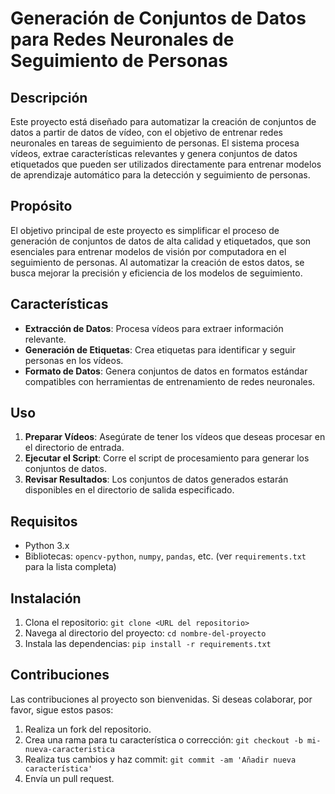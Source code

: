 # Generación de Conjuntos de Datos para Redes Neuronales de Seguimiento de Personas

## Descripción

Este proyecto está diseñado para automatizar la creación de conjuntos de datos a partir de datos de vídeo, con el objetivo de entrenar redes neuronales en tareas de seguimiento de personas. El sistema procesa vídeos, extrae características relevantes y genera conjuntos de datos etiquetados que pueden ser utilizados directamente para entrenar modelos de aprendizaje automático para la detección y seguimiento de personas.

## Propósito

El objetivo principal de este proyecto es simplificar el proceso de generación de conjuntos de datos de alta calidad y etiquetados, que son esenciales para entrenar modelos de visión por computadora en el seguimiento de personas. Al automatizar la creación de estos datos, se busca mejorar la precisión y eficiencia de los modelos de seguimiento.

## Características

- **Extracción de Datos**: Procesa vídeos para extraer información relevante.
- **Generación de Etiquetas**: Crea etiquetas para identificar y seguir personas en los vídeos.
- **Formato de Datos**: Genera conjuntos de datos en formatos estándar compatibles con herramientas de entrenamiento de redes neuronales.

## Uso

1. **Preparar Vídeos**: Asegúrate de tener los vídeos que deseas procesar en el directorio de entrada.
2. **Ejecutar el Script**: Corre el script de procesamiento para generar los conjuntos de datos.
3. **Revisar Resultados**: Los conjuntos de datos generados estarán disponibles en el directorio de salida especificado.

## Requisitos

- Python 3.x
- Bibliotecas: `opencv-python`, `numpy`, `pandas`, etc. (ver `requirements.txt` para la lista completa)

## Instalación

1. Clona el repositorio: `git clone <URL del repositorio>`
2. Navega al directorio del proyecto: `cd nombre-del-proyecto`
3. Instala las dependencias: `pip install -r requirements.txt`

## Contribuciones

Las contribuciones al proyecto son bienvenidas. Si deseas colaborar, por favor, sigue estos pasos:
1. Realiza un fork del repositorio.
2. Crea una rama para tu característica o corrección: `git checkout -b mi-nueva-caracteristica`
3. Realiza tus cambios y haz commit: `git commit -am 'Añadir nueva característica'`
4. Envía un pull request.
